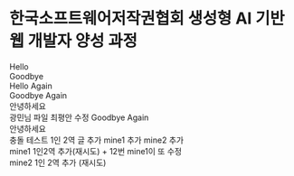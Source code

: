# 한국소프트웨어저작권협회 생성형 AI 기반 웹 개발자 양성 과정
Hello  
Goodbye  
Hello Again  
Goodbye Again  
안녕하세요  
광민님 파일 최평안 수정
Goodbye Again  
안녕하세요  
충돌 테스트 
1인 2역 글 추가 
mine1 추가 
mine2 추가  
mine1 1인2역 추가(재시도) + 12번 mine1이 또 수정  
mine2 1인 2역 추가 (재시도)   
